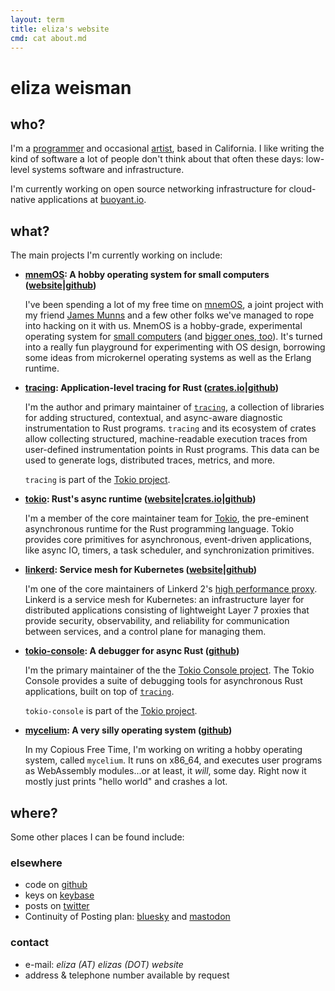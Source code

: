 ```yaml
---
layout: term
title: eliza's website
cmd: cat about.md
---
```


# eliza weisman

## who?

I'm a [programmer](/code) and occasional [artist](/portfolio), based in
California. I like writing the kind of software a lot of people don't think
about that often these days: low-level systems software and infrastructure.

I'm currently working on open source networking infrastructure for cloud-native
applications at [buoyant.io](https://buoyant.io).

## what?

The main projects I'm currently working on include:

+ **[mnemOS]: A hobby operating system for small computers
  ([website][mnemOS]|[github][mnemOS-gh])**

  I've been spending a lot of my free time on [mnemOS], a joint project with my
  friend [James Munns] and a few other folks we've managed to rope into hacking
  on it with us. MnemOS is a hobby-grade, experimental operating system for
  [small computers] (and [bigger ones, too]). It's turned into a really fun
  playground for experimenting with OS design, borrowing some ideas from
  microkernel operating systems as well as the Erlang runtime.

+ **[tracing][tracing-gh]: Application-level tracing for Rust
  ([crates.io][tracing-crates]|[github][tracing-gh])**

  I'm the author and primary maintainer of [`tracing`][tracing-gh], a
  collection of libraries for adding structured, contextual, and
  async-aware diagnostic instrumentation to Rust programs. `tracing` and
  its ecosystem of crates allow collecting structured, machine-readable
  execution traces from user-defined instrumentation points in Rust
  programs. This data can be used to generate logs, distributed traces,
  metrics, and more.

  `tracing` is part of the [Tokio project][tokio].

+ **[tokio]: Rust's async runtime
  ([website][tokio]|[crates.io][tokio-crates]|[github][tokio-gh])**

  I'm a member of the core maintainer team for [Tokio][tokio], the pre-eminent
  asynchronous runtime for the Rust programming language. Tokio provides core
  primitives for asynchronous, event-driven applications, like async IO,
  timers, a task scheduler, and  synchronization primitives.

+ **[linkerd][linkerd.io]: Service mesh for Kubernetes
  ([website][linkerd.io]|[github][linkerd-gh])**

  I'm one of the core maintainers of Linkerd 2's [high performance
  proxy][proxy-gh]. Linkerd is a service mesh for Kubernetes: an infrastructure
  layer for distributed applications consisting of lightweight Layer 7 proxies
  that provide security, observability, and reliability for communication
  between services, and a control plane for managing them.

+ **[tokio-console][console-gh]: A debugger for async Rust
  ([github][console-gh])**

  I'm the primary maintainer of the the [Tokio Console project][console-gh]. The
  Tokio Console provides a suite of debugging tools for asynchronous Rust
  applications, built on top of [`tracing`][tracing-gh].

  `tokio-console` is part of the [Tokio project][tokio].

+ **[mycelium][myco-gh]: A very silly operating system ([github][myco-gh])**

  In my Copious Free Time, I'm working on writing a hobby operating system,
  called `mycelium`. It runs on x86_64, and executes user programs as
  WebAssembly modules...or at least, it *will*, some day. Right now it mostly
  just prints "hello world" and crashes a lot.


[mnemOS]: https://mnemos.dev
[mnemOS-gh]: https://github.com/tosc-rs/mnemos
[James Munns]: https://jamesmunns.com/
[small computers]: https://github.com/tosc-rs/mnemos/tree/main/platforms/allwinner-d1
[bigger ones, too]: https://github.com/tosc-rs/mnemos/tree/main/platforms/x86_64
[linkerd.io]: https://linkerd.io
[linkerd-gh]: https://github.com/linkerd/linkerd2
[proxy-gh]: https://github.com/linkerd/linkerd2-proxy
[tracing-crates]: https://crates.io/crates/tracing
[tracing-gh]: https://github.com/tokio-rs/tracing
[tokio]: https://tokio.rs/
[tokio-crates]: https://crates.io/crates/tokio
[tokio-gh]: https://github.com/tokio-rs/tokio
[console-gh]: https://github.com/tokio-rs/console
[myco-gh]: https://github.com/hawkw/mycelium

## where?

Some other places I can be found include:

### elsewhere

+ code on <a class = "dir" href="https://github.com/hawkw">github</a>
+ keys on <a class = "dir" href="https://keybase.io/hawk">keybase</a>
+ posts on <a class = "dir" href = "https://twitter.com/mycoliza">twitter</a>
+ Continuity of Posting plan:
  <a class = "dir" href="https://bsky.app/profile/elizas.website">bluesky</a>
  and <a class = "dir" rel="me" href="https://xantronix.social/@eliza">mastodon</a>

### contact

+ e-mail:<!--  _eliza (AT) buoyant (DOT) io_ or --> _eliza (AT) elizas (DOT) website_
+ address & telephone number available by request
